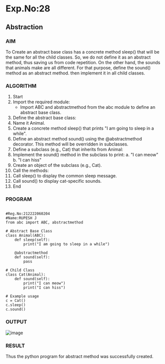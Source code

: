 
# Exp.No:28  
## Abstraction

### AIM  

To Create an abstract base class has a concrete method sleep() that will be the same for all the child classes. So, we do not define it as an abstract method, thus saving us from code repetition. On the other hand, the sounds that animals make are all different. For that purpose, define the sound() method as an abstract method. then implement it in all child classes.

### ALGORITHM
1.	Start
2.	Import the required module:
    - Import ABC and abstractmethod from the abc module to define an abstract base class.
3.	Define the abstract base class:
4.	Name it Animal.
5.	Create a concrete method sleep() that prints "I am going to sleep in a while".
6.	Define an abstract method sound() using the @abstractmethod decorator. This method will be overridden in subclasses.
7.	Define a subclass (e.g., Cat) that inherits from Animal:
8.	Implement the sound() method in the subclass to print:
a.	"I can meow"
b.	"I can hiss"
9.	Create an object of the subclass (e.g., Cat).
10.	Call the methods:
11.	Call sleep() to display the common sleep message.
12.	Call sound() to display cat-specific sounds.
13.	End



### PROGRAM

```

#Reg.No:212222060204
#Name:RUPESH J
from abc import ABC, abstractmethod

# Abstract Base Class
class Animal(ABC):
    def sleep(self):
        print("I am going to sleep in a while")

    @abstractmethod
    def sound(self):
        pass

# Child Class
class Cat(Animal):
    def sound(self):
        print("I can meow")
        print("I can hiss")

# Example usage
c = Cat()
c.sleep()
c.sound()

```

### OUTPUT

![image](https://github.com/user-attachments/assets/ea81dcc9-f5f5-4b2c-8aa6-712ef4c81dd8)


### RESULT

Thus the python program for abstract method was successfully created.
